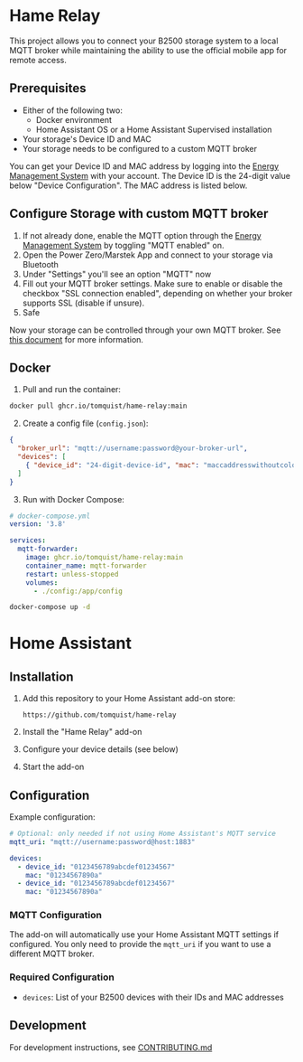 # Hame Relay

This project allows you to connect your B2500 storage system to a local MQTT broker while maintaining the ability to use the official mobile app for remote access.

## Prerequisites

- Either of the following two:
  - Docker environment
  - Home Assistant OS or a Home Assistant Supervised installation
- Your storage's Device ID and MAC
- Your storage needs to be configured to a custom MQTT broker

You can get your Device ID and MAC address by logging into the [Energy Management System](https://eu.hamedata.com/app/AfterSales/login.html) with your account. The Device ID is the 24-digit value below "Device Configuration". The MAC address is listed below.

## Configure Storage with custom MQTT broker

1. If not already done, enable the MQTT option through the [Energy Management System](https://eu.hamedata.com/app/AfterSales/login.html) by toggling "MQTT enabled" on.
2. Open the Power Zero/Marstek App and connect to your storage via Bluetooth
3. Under "Settings" you'll see an option "MQTT" now
4. Fill out your MQTT broker settings. Make sure to enable or disable the checkbox "SSL connection enabled", depending on whether your broker supports SSL (disable if unsure).
4. Safe

Now your storage can be controlled through your own MQTT broker. See [this document](https://eu.hamedata.com/ems/mqtt/index.html?version=2) for more information.

## Docker

1. Pull and run the container:
```bash
docker pull ghcr.io/tomquist/hame-relay:main
```

2. Create a config file (`config.json`):
```json
{
  "broker_url": "mqtt://username:password@your-broker-url",
  "devices": [
    { "device_id": "24-digit-device-id", "mac": "maccaddresswithoutcolons" }
  ]
}
```

3. Run with Docker Compose:
```yaml
# docker-compose.yml
version: '3.8'

services:
  mqtt-forwarder:
    image: ghcr.io/tomquist/hame-relay:main
    container_name: mqtt-forwarder
    restart: unless-stopped
    volumes:
      - ./config:/app/config
```

```bash
docker-compose up -d
```

# Home Assistant

## Installation

1. Add this repository to your Home Assistant add-on store:
   ```
   https://github.com/tomquist/hame-relay
   ```

2. Install the "Hame Relay" add-on
3. Configure your device details (see below)
4. Start the add-on

## Configuration

Example configuration:

```yaml
# Optional: only needed if not using Home Assistant's MQTT service
mqtt_uri: "mqtt://username:password@host:1883"

devices:
  - device_id: "0123456789abcdef01234567"
    mac: "01234567890a"
  - device_id: "0123456789abcdef01234567"
    mac: "01234567890a"
```

### MQTT Configuration

The add-on will automatically use your Home Assistant MQTT settings if configured. You only need to provide the `mqtt_uri` if you want to use a different MQTT broker.

### Required Configuration

- `devices`: List of your B2500 devices with their IDs and MAC addresses

## Development

For development instructions, see [CONTRIBUTING.md](CONTRIBUTING.md)